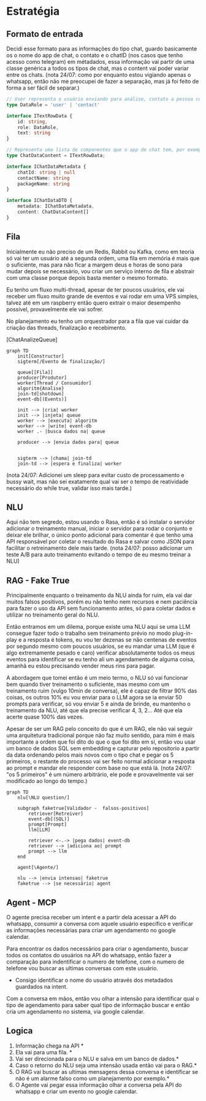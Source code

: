 # Estratégia

## Formato de entrada

Decidi esse formato para as informações do tipo chat, guardo basicamente os o nome do app de chat, o contato e o chatID (nos casos que tenho acesso como telegram) em métadados, essa informação vai partir de uma classe genérica a todos os tipos de chat, mas o content vai poder variar entre os chats. (nota 24/07: como por enquanto estou vigiando apenas o whatsapp, então não me preocupei de fazer a separação, mas já foi feito de forma a ser fácil de separar.)

```typescript
// User representa o usuário enviando para análise, contato a pessoa com que ele está conversando.
type DataRole = 'user' | 'contact'

interface ITextRowData {
    id: string,
    role: DataRole,
    text: string
}

// Representa uma lista de componentes que o app de chat tem, por exemplo, além do "text row", o whatsapp tem "image preview", "audio preview", "link preview"...
type ChatDataContent = ITextRowData;

interface IChatDataMetadata {
    chatId: string | null
    contactName: string
    packageName: string
}

interface IChatDataDTO {
    metadata: IChatDataMetadata,
    content: ChatDataContent[]
}
```

## Fila

Inicialmente eu não preciso de um Redis, Rabbit ou Kafka, como em teoria só vai ter um usuário até a segunda ordem, uma fila em memória é mais que o suficiente, mas para não ficar a margem deus e horas de sono para mudar depois se necessário, vou criar um serviço interno de fila e abstrair com uma classe porque depois basta menter o mesmo formato.

Eu tenho um fluxo multi-thread, apesar de ter poucos usuários, ele vai receber um fluxo muito grande de eventos e vai rodar em uma VPS simples, talvez até em um raspberry então quero extrair o maior desempenho possível, provavelmente ele vai sofrer.

No planejamento eu tenho um orquestrador para a fila que vai cuidar da criação das threads, finalização e recebimento.

[ChatAnalizeQueue]

```mermaid
graph TD
    init[Constructor]
    sigterm[/Evento de finalização/]

    queue[[Fila]]
    producer[Produtor]
    worker[Thread / Consumidor]
    algoritm{Analise}
    join-td[shotdown]
    event-db[(Events)]

    init --> |cria| worker
    init --> |injeta| queue
    worker --> |executa| algoritm
    worker --> |write| event-db
    worker .- |busca dados na| queue

    producer --> |envia dados para| queue


    sigterm --> |chama| join-td
    join-td --> |espera e finaliza| worker

```

(nota 24/07: Adicionei um sleep para evitar custo de processamento e bussy wait, mas não sei exatamente qual vai ser o tempo de reatividade necessário do while true, validar isso mais tarde.)

## NLU

Aqui não tem segredo, estou usando o Rasa, então é só instalar o servidor adicionar o treinamento manual, iniciar o servidor para rodar o conjunto e deixar ele brilhar, o único ponto adicional para comentar é que tenho uma API responsável por coletar o resultado do Rasa e salvar como JSON para facilitar o retreinamento dele mais tarde. (nota 24/07: posso adicionar um teste A/B para auto treinamento evitando o tempo de eu mesmo treinar a NLU)

## RAG - Fake True

Principalmente enquanto o treinamento da NLU ainda for ruim, ela vai dar muitos falsos positivos, porém eu não tenho nem recursos e nem paciência para fazer o uso da API sem funcionamento antes, só para coletar dados e utilizar no treinamento geral do NLU.

Então entramos em um dilema, porque existe uma NLU aqui se uma LLM consegue fazer todo o trabalho sem treinamento prévio no modo plug-in-play e a resposta é tokens, eu vou ter dezenas se não centenas de eventos por segundo mesmo com poucos usuários, se eu mandar uma LLM (que é algo extremamente pesado e caro) verificar absolutamente todos os meus eventos para identificar se eu tenho ali um agendamento de alguma coisa, amanhã eu estou precisando vender meus rins para pagar.

A abordagem que tomei então é um meio termo, o NLU só vai funcionar bem quando tiver treinamento o suficiente, mas mesmo com um treinamento ruim (vulgo 10min de conversa), ele é capaz de filtrar 90% das coisas, os outros 10% eu vou enviar para o LLM agora se ia enviar 50 prompts para verificar, só vou enviar 5 e ainda de brinde, eu mantenho o treinamento da NLU, até que ela precise verificar 4, 3, 2... Até que ela acerte quase 100% das vezes.

Apesar de ser um RAG pelo conceito do que é um RAG, ele não vai seguir uma arquitetura tradicional porque não faz muito sentido, para mim é mais importante a ordem que foi dito do que o que foi dito em sí, então vou usar um banco de dados SQL sem embedding e capturar pelo repositorio a partir da data ordenando pelos mais novos com o tipo chat e pegar os 5 primeiros, o restante do processo vai ser feito normal adicionar a resposta ao prompt e mandar ele responder com base no que está lá. (nota 24/07: "os 5 primeiros" é um número arbitrário, ele pode e provavelmente vai ser modificado ao longo do tempo.)

```mermaid
graph TD
    nlu[\NLU question/]

    subgraph faketrue[Validador -  falsos-positivos]
        retriever[Retreiver]
        event-db[(SQL)]
        prompt[Prompt]
        llm[LLM]

        retriever <-.-> |pega dados| event-db
        retriever --> |adiciona ao| prompt
        prompt --> llm
    end

    agent[\Agente/]

    nlu --> |envia intensao| faketrue
    faketrue --> |se necessário| agent
```

## Agent - MCP

O agente precisa receber um intent e a partir dela acessar a API do whatsapp, consumir a conversa com aquele usuário específico e verificar as informações necessárias para criar um agendamento no google calendar.

Para encontrar os dados necessários para criar o agendamento, buscar todos os contatos do usuários na API do whatsapp, então fazer a comparação para indentificar o numero de telefone, com o numero de telefone vou buscar as ultimas conversas com este usuário.

- Consigo identificar o nome do usuário através dos metadados guardados na intent.

Com a conversa em mãos, então vou olhar a intensão para identificar qual o tipo de agendamento para saber qual tipo de informação buscar e então cria um agendamento no sistema, via google calendar.

## Logica

1. Informação chega na API *
2. Ela vai para uma fila. *
3. Vai ser direcionada para o NLU e salva em um banco de dados.*
4. Caso o retorno do NLU seja uma intensão usada então vai para o RAG.*
5. O RAG vai buscar as ultimas mensagens dessa conversa e identificar se não é um alarme falso como um planejamento por exemplo.*
6. O Agente vai pegar essa informação olhar a conversa pela API do whatsapp e criar um evento no google calendar.
